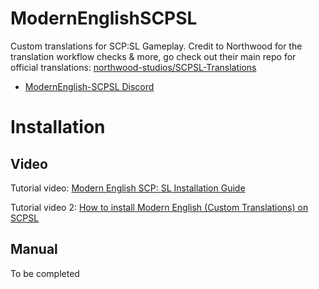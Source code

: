 # ModernEnglishSCPSL

Custom translations for SCP:SL Gameplay.
Credit to Northwood for the translation workflow checks & more, go check out their main repo for official translations: [northwood-studios/SCPSL-Translations](https://github.com/northwood-studios/SCPSL-Translations)

* [ModernEnglish-SCPSL Discord](https://discord.com/invite/YpZ8UBtzrq)

# Installation
## Video

Tutorial video: [Modern English SCP: SL Installation Guide](https://youtu.be/yJXhDPmXfvM)

Tutorial video 2: [How to install Modern English (Custom Translations) on SCPSL](https://youtu.be/7BCPJVH4FmA)

## Manual

To be completed
